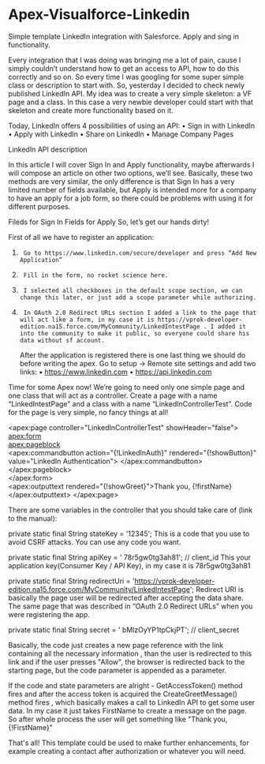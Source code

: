 # Apex-Visualforce-Linkedin
Simple template LinkedIn integration with Salesforce. 
Apply and sing in functionality.

Every integration that I was doing was bringing me a lot of pain, cause I simply couldn’t understand how to get an access to API, how to do this correctly and so on. So every time I was googling for some super simple class or description to start with.
   So, yesterday I decided to check newly published LinkedIn API. My idea was to create a very simple skeleton: a VF page and a class. In this case a very newbie developer could start with that skeleton and create more functionality based on it.

Today, LinkedIn offers 4 possibilities of using an API:
•	Sign in with LinkedIn
•	Apply with LinkedIn
•	Share on LinkedIn
•	Manage Company Pages

LinkedIn API description

   In this article I will cover Sign In and Apply functionality, maybe afterwards I will compose an article on other two options, we’ll see.
Basically, these two methods are very similar, the only difference is that Sign In has a very limited number of fields available, but Apply is intended more for a company to have an apply for a job form, so there could be problems with using it for different purposes.

Fileds for Sign In
Fields for Apply
So, let’s get our hands dirty!

First of all we have to register an application:
1.      Go to https://www.linkedin.com/secure/developer and press “Add New Application”
2.      Fill in the form, no rocket science here.
3.      I selected all checkboxes in the default scope section, we can change this later, or just add a scope parameter while authorizing.
4.      In OAuth 2.0 Redirect URLs section I added a link to the page that will act like a form, in my case it is https://vprok-developer-edition.na15.force.com/MyCommunity/LinkedIntestPage . I added it into the community to make it public, so everyone could share his data without sf account.

   After the application is registered there is one last thing we should do before writing the apex.
Go to setup -> Remote site settings and add two links:
•	https://www.linkedin.com
•	https://api.linkedin.com

Time for some Apex now! We’re going to need only one simple page and one class that will act as a controller.
Create a page with a name “LinkedIntestPage” and a class with a name “LinkedInControllerTest”.
Code for the page is very simple, no fancy things at all!

<apex:page controller="LinkedInControllerTest" showHeader="false">  
<apex:form>  
    <apex:pageblock>  
        <apex:commandbutton action="{!LinkedInAuth}" rendered="{!showButton}" value="LinkedIn Authentication">  </apex:commandbutton>
    </apex:pageblock>  
</apex:form>  
<apex:outputtext rendered="{!showGreet}">Thank you, {!firstName}</apex:outputtext>
</apex:page>

There are some variables in the controller that you should take care of (link to the manual):

private static final String stateKey = '12345';
This is a code that you use to avoid CSRF attacks. You can use any code you want.

private static final String apiKey = ' 78r5gw0tg3ah81'; // client_id
This your application key(Consumer Key / API Key), in my case it is 78r5gw0tg3ah81

private static final String redirectUri = 'https://vprok-developer-edition.na15.force.com/MyCommunity/LinkedIntestPage';
Redirect URI is basically the page user will be redirected after accepting the data share. The same page that was described in “OAuth 2.0 Redirect URLs” when you were registering the app.

private static final String secret = ' bMlzOyYP1tpCkjPT'; // client_secret


Basically, the code just creates a new page reference with the link containing all the necessary information , than the user is redirected to this link and if the user presses "Allow", the browser is redirected back to the starting page, but the code parameter is appended as a parameter.

If the code and state parameters are alright - GetAccessToken() method fires and after the access token is acquired the CreateGreetMessage() method fires , which basically makes a call to LinkedIn API to get some user data. In my case it just takes FirstName to create a message on the page. So after whole process the user will get something like "Thank you, {!FirstName}"

That's all! This template could be used to make further enhancements, for example creating a contact after authorization or whatever you will need.
